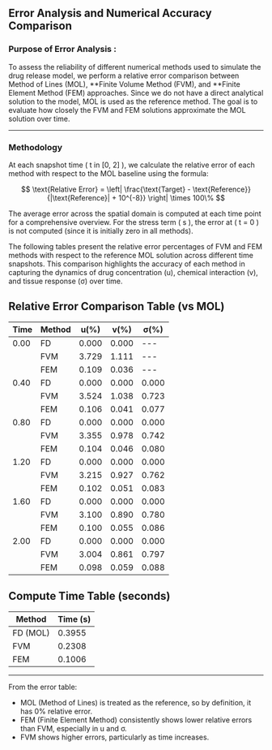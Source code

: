 ## Error Analysis and Numerical Accuracy Comparison
###  Purpose of Error Analysis :
To assess the reliability of different numerical methods used to simulate the drug release model, we perform a relative error comparison between Method of Lines (MOL), **Finite Volume Method (FVM), and **Finite Element Method (FEM) approaches.
Since we do not have a direct analytical solution to the model, MOL is used as the reference method. The goal is to evaluate how closely the FVM and FEM solutions approximate the MOL solution over time.

---
###  Methodology

At each snapshot time \( t in [0, 2] \), we calculate the relative error of each method with respect to the MOL baseline using the formula:

$$
\text{Relative Error} = \left| \frac{\text{Target} - \text{Reference}}{|\text{Reference}| + 10^{-8}} \right| \times 100\%
$$


The average error across the spatial domain is computed at each time point for a comprehensive overview. For the stress term \( s \), the error at \( t = 0 \) is not computed (since it is initially zero in all methods).

The following tables present the relative error percentages of FVM and FEM methods with respect to the reference MOL solution across different time snapshots. This comparison highlights the accuracy of each method in capturing the dynamics of drug concentration (u), chemical interaction (v), and tissue response (σ) over time.

##  Relative Error Comparison Table (vs MOL)

|  Time | Method |   u(%)  |   v(%)  |   σ(%)  |
|-------|--------|---------|---------|---------|
|  0.00 |   FD   |  0.000  |  0.000  |   ---   |
|       |  FVM   |  3.729  |  1.111  |   ---   |
|       |  FEM   |  0.109  |  0.036  |   ---   |
|  0.40 |   FD   |  0.000  |  0.000  |  0.000  |
|       |  FVM   |  3.524  |  1.038  |  0.723  |
|       |  FEM   |  0.106  |  0.041  |  0.077  |
|  0.80 |   FD   |  0.000  |  0.000  |  0.000  |
|       |  FVM   |  3.355  |  0.978  |  0.742  |
|       |  FEM   |  0.104  |  0.046  |  0.080  |
|  1.20 |   FD   |  0.000  |  0.000  |  0.000  |
|       |  FVM   |  3.215  |  0.927  |  0.762  |
|       |  FEM   |  0.102  |  0.051  |  0.083  |
|  1.60 |   FD   |  0.000  |  0.000  |  0.000  |
|       |  FVM   |  3.100  |  0.890  |  0.780  |
|       |  FEM   |  0.100  |  0.055  |  0.086  |
|  2.00 |   FD   |  0.000  |  0.000  |  0.000  |
|       |  FVM   |  3.004  |  0.861  |  0.797  |
|       |  FEM   |  0.098  |  0.059  |  0.088  |

##  Compute Time Table (seconds)

| Method     | Time (s)  |
|------------|-----------|
| FD (MOL)   | 0.3955    |
| FVM        | 0.2308    |
| FEM        | 0.1006    |

---
From the error table:

- MOL (Method of Lines) is treated as the reference, so by definition, it has 0% relative error.
- FEM (Finite Element Method) consistently shows lower relative errors than FVM, especially in u and σ.
- FVM shows higher errors, particularly as time increases.
